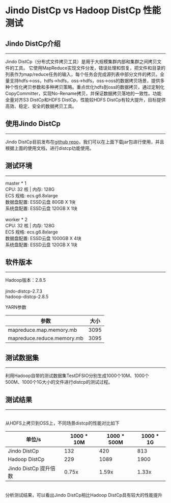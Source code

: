 # Jindo DistCp vs Hadoop DistCp 性能测试
## Jindo DistCp介绍

---

Jindo DistCp（分布式文件拷贝工具）是用于大规模集群内部和集群之间拷贝文件的工具。 它使用MapReduce实现文件分发，错误处理和恢复，把文件和目录的列表作为map/reduce任务的输入，每个任务会完成源列表中部分文件的拷贝。全量支持hdfs->oss，hdfs->hdfs，oss->hdfs，oss->oss的数据拷贝场景，提供多种个性化拷贝参数和多种拷贝策略。重点优化hdfs到oss的数据拷贝，通过定制化CopyCommitter，实现No-Rename拷贝，并保证数据拷贝落地的一致性。功能全量对齐S3 DistCp和HDFS DistCp，性能较HDFS DistCp有较大提升，目标提供高效、稳定、安全的数据拷贝工具。 

<a name="j4COM"></a>
## 使用Jindo DistCp

---

Jindo DistCp目前发布在[github repo](jindo_distcp_how_to.md)，我们可以在上面下载jar包进行使用，并且根据上面的使用文档，进行distcp功能使用。

<a name="KWgRo"></a>
## 测试环境

---

master * 1 <br />CPU: 32 核 | 内存: 128G<br />ECS 规格: ecs.g6.8xlarge<br />数据盘配置: ESSD云盘 80GB X 1块<br />系统盘配置: ESSD云盘 120GB X 1块<br />
<br />worker * 2<br />CPU: 32 核 | 内存: 128G<br />ECS 规格: ecs.g6.8xlarge<br />数据盘配置: ESSD云盘 1000GB X 4块<br />系统盘配置: ESSD云盘 120GB X 1块

<a name="Bgty9"></a>
## 软件版本

---

Hadoop版本：2.8.5<br />
<br />jindo-distcp-2.7.3<br />hadoop-distcp-2.8.5

YARN参数

| 参数 | 大小 |
| --- | --- |
| mapreduce.map.memory.mb | 3095 |
| mapreduce.reduce.memory.mb | 3095 |

<a name="zlYH3"></a>
#### 
<a name="t3bHe"></a>
## 测试数据集

---

利用Hadoop自带的测试数据集TestDFSIO分别生成1000个10M、1000个500M、1000个1G大小的文件进行distcp的测试过程。<br />

<a name="KW47P"></a>
## 测试结果

---


<br />从HDFS上拷贝到OSS上，不同场景distcp的性能对比如下<br />


| 单位/s   | 1000 * 10M | 1000 * 500M | 1000 * 1G |
| ---  | --- | --- | --- |
| Jindo DistCp  | 132 | 420 | 813 |
| Hadoop DistCp  | 229 | 1089 | 1900 |
| Jindo DistCp 提升倍数  | 0.75x | 1.59x | 1.33x |


<br />分析测试结果，可以看出Jindo DistCp相比Hadoop DistCp具有较大的性能提升
